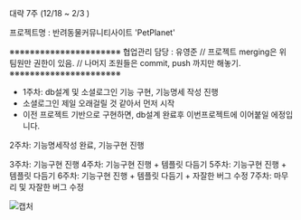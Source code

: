 대략 7주 (12/18 ~ 2/3 )

프로젝트명 : 반려동물커뮤니티사이트 'PetPlanet'

※※※※※※※※※※※※※※※※※※※※※※
협업관리 담당 : 유영준 
// 프로젝트 merging은 위 팀원만 권한이 있음. 
// 나머지 조원들은 commit, push 까지만 해놓기.
※※※※※※※※※※※※※※※※※※※※※※


- 1주차: db설계 및 소셜로그인 기능 구현, 기능명세 작성 진행 
 - 소셜로그인 제일 오래걸릴 것 같아서 먼저 시작
 - 이전 프로젝트 기반으로 구현하면, db설계 완료후 이번프로젝트에 이어붙일 에정입니다.
    
2주차: 기능명세작성 완료, 기능구현 진행 

3주차: 기능구현 진행 
4주차: 기능구현 진행  + 템플릿 다듬기
5주차: 기능구현 진행  + 템플릿 다듬기
6주차: 기능구현 진행  + 템플릿 다듬기 + 자잘한 버그 수정
7주차: 마무리 및 자잘한 버그 수정


![캡처](https://github.com/second-project-team/project_team4/assets/143607484/59e92773-efe2-4199-bad0-f3c55dce5f0c)
